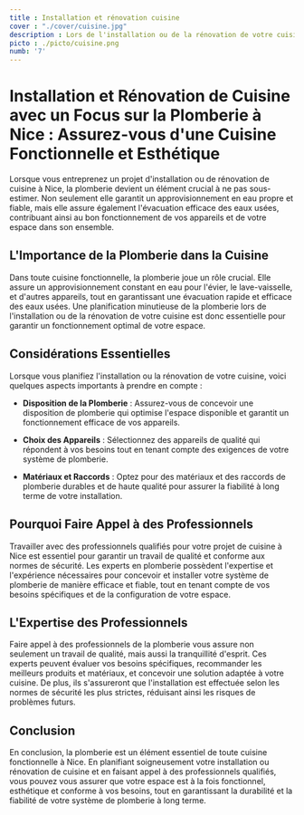 ```yaml
---
title : Installation et rénovation cuisine
cover : "./cover/cuisine.jpg"
description : Lors de l'installation ou de la rénovation de votre cuisine à Nice, notre équipe s'occupe de tous les aspects de la plomberie, y compris l'installation d'éviers, de lave-vaisselle et de robinets. Son expertise assure une configuration optimale et un fonctionnement sans faille de votre cuisine rénovée.
picto : ./picto/cuisine.png
numb: '7'
---
```

# Installation et Rénovation de Cuisine avec un Focus sur la Plomberie à Nice : Assurez-vous d'une Cuisine Fonctionnelle et Esthétique

Lorsque vous entreprenez un projet d'installation ou de rénovation de cuisine à Nice, la plomberie devient un élément crucial à ne pas sous-estimer. Non seulement elle garantit un approvisionnement en eau propre et fiable, mais elle assure également l'évacuation efficace des eaux usées, contribuant ainsi au bon fonctionnement de vos appareils et de votre espace dans son ensemble.

## L'Importance de la Plomberie dans la Cuisine

Dans toute cuisine fonctionnelle, la plomberie joue un rôle crucial. Elle assure un approvisionnement constant en eau pour l'évier, le lave-vaisselle, et d'autres appareils, tout en garantissant une évacuation rapide et efficace des eaux usées. Une planification minutieuse de la plomberie lors de l'installation ou de la rénovation de votre cuisine est donc essentielle pour garantir un fonctionnement optimal de votre espace.

## Considérations Essentielles

Lorsque vous planifiez l'installation ou la rénovation de votre cuisine, voici quelques aspects importants à prendre en compte :

- **Disposition de la Plomberie** : Assurez-vous de concevoir une disposition de plomberie qui optimise l'espace disponible et garantit un fonctionnement efficace de vos appareils.
  
- **Choix des Appareils** : Sélectionnez des appareils de qualité qui répondent à vos besoins tout en tenant compte des exigences de votre système de plomberie.
  
- **Matériaux et Raccords** : Optez pour des matériaux et des raccords de plomberie durables et de haute qualité pour assurer la fiabilité à long terme de votre installation.

## Pourquoi Faire Appel à des Professionnels

Travailler avec des professionnels qualifiés pour votre projet de cuisine à Nice est essentiel pour garantir un travail de qualité et conforme aux normes de sécurité. Les experts en plomberie possèdent l'expertise et l'expérience nécessaires pour concevoir et installer votre système de plomberie de manière efficace et fiable, tout en tenant compte de vos besoins spécifiques et de la configuration de votre espace.

## L'Expertise des Professionnels

Faire appel à des professionnels de la plomberie vous assure non seulement un travail de qualité, mais aussi la tranquillité d'esprit. Ces experts peuvent évaluer vos besoins spécifiques, recommander les meilleurs produits et matériaux, et concevoir une solution adaptée à votre cuisine. De plus, ils s'assureront que l'installation est effectuée selon les normes de sécurité les plus strictes, réduisant ainsi les risques de problèmes futurs.

## Conclusion

En conclusion, la plomberie est un élément essentiel de toute cuisine fonctionnelle à Nice. En planifiant soigneusement votre installation ou rénovation de cuisine et en faisant appel à des professionnels qualifiés, vous pouvez vous assurer que votre espace est à la fois fonctionnel, esthétique et conforme à vos besoins, tout en garantissant la durabilité et la fiabilité de votre système de plomberie à long terme.